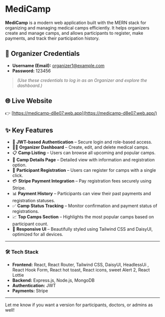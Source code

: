# MediCamp

**MediCamp** is a modern web application built with the MERN stack for organizing and managing medical camps efficiently. It helps organizers create and manage camps, and allows participants to register, make payments, and track their participation history.

## 👤 Organizer Credentials

- **Username (Email):** organizer1@example.com  
- **Password:** 123456

> *(Use these credentials to log in as an Organizer and explore the dashboard.)*

## 🌐 Live Website

👉 [https://medicamp-d8e07.web.app](https://medicamp-d8e07.web.app/)

## ✨ Key Features

- 🔐 **JWT-based Authentication** – Secure login and role-based access.
- 🧑‍⚕️ **Organizer Dashboard** – Create, edit, and delete medical camps.
- 📋 **Camp Listing** – Users can browse all upcoming and popular camps.
- 📌 **Camp Details Page** – Detailed view with information and registration option.
- 📝 **Participant Registration** – Users can register for camps with a single click.
- 💳 **Stripe Payment Integration** – Pay registration fees securely using Stripe.
- 📊 **Payment History** – Participants can view their past payments and registration statuses.
- ✅ **Camp Status Tracking** – Monitor confirmation and payment status of registrations.
- 📈 **Top Camps Section** – Highlights the most popular camps based on participant count.
- 🎨 **Responsive UI** – Beautifully styled using Tailwind CSS and DaisyUI, optimized for all devices.

---

### 🛠 Tech Stack

- **Frontend:** React, React Router, Tailwind CSS, DaisyUI, HeadlessUi , React Hook Form, React hot toast, React icons, sweet Alert 2, React Lottie
- **Backend:** Express.js, Node.js, MongoDB
- **Authentication:** JWT
- **Payments:** Stripe

---

Let me know if you want a version for participants, doctors, or admins as well!
